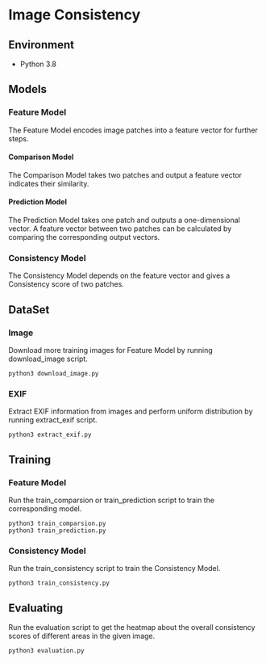 # Image Consistency

## Environment
- Python 3.8

## Models
### Feature Model
The Feature Model encodes image patches into a feature vector for further steps.
#### Comparison Model
The Comparison Model takes two patches and output a feature vector indicates their similarity.
#### Prediction Model
The Prediction Model takes one patch and outputs a one-dimensional vector. A feature vector between two patches can be calculated by comparing the corresponding output vectors.
### Consistency Model
The Consistency Model depends on the feature vector and gives a Consistency score of two patches.

## DataSet
### Image
Download more training images for Feature Model by running download_image script.
``` shell
python3 download_image.py
```
### EXIF
Extract EXIF information from images and perform uniform distribution by running extract_exif script.
``` shell
python3 extract_exif.py
```
## Training
### Feature Model
Run the train_comparsion or train_prediction script to train the corresponding model.
``` shell
python3 train_comparsion.py
python3 train_prediction.py
```
### Consistency Model
Run the train_consistency script to train the Consistency Model.
``` shell
python3 train_consistency.py
```

## Evaluating
Run the evaluation script to get the heatmap about the overall consistency scores of different areas in the given image.
``` shell
python3 evaluation.py
```
